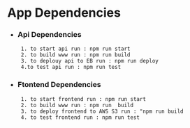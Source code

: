 # App Dependencies
* ### Api Dependencies
   ```
    1. to start api run : npm run start
    2. to build www run : npm run build
    3. to deplouy api to EB run : npm run deploy
    4.to test api run : npm run test
   ```
* ### Ftontend Dependencies
   ```
    1. to start frontend run : npm run start
    2. to build www run : npm run  build
    3. to deploy frontend to AWS S3 run : "npm run build 
    4. to test frontend run : npm run test 
   ``` 
    
    
   
   
